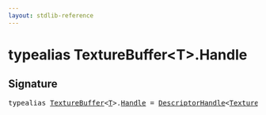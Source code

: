 ```yaml
---
layout: stdlib-reference
---
```


# typealias TextureBuffer\<T\>\.Handle

## Signature

<pre>
<span class='code_keyword'>typealias</span> <a href="../types/texturebuffer-07/index.html" class="code_type">TextureBuffer</a>&lt;<a href="../types/texturebuffer-07/index.html#typeparam-T" class="code_type">T</a>&gt;.<a href="handle-0.html" class="code_type">Handle</a> = <a href="../types/descriptorhandle-0a/index.html" class="code_type">DescriptorHandle</a>&lt;<a href="../types/texturebuffer-07/index.html" class="code_type">TextureBuffer</a>&lt;<a href="../types/texturebuffer-07/index.html#typeparam-T" class="code_type">T</a>&gt;&gt;;
</pre>

